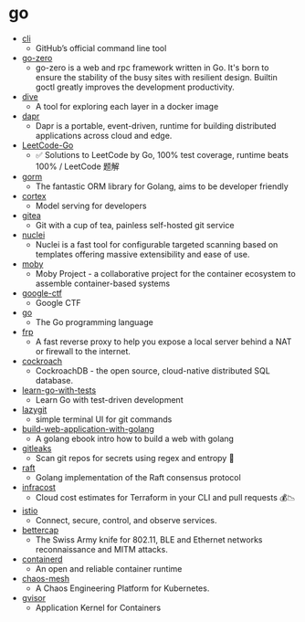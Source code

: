 # go
- [cli](https://github.com/cli/cli)
  - GitHub’s official command line tool
- [go-zero](https://github.com/tal-tech/go-zero)
  - go-zero is a web and rpc framework written in Go. It's born to ensure the stability of the busy sites with resilient design. Builtin goctl greatly improves the development productivity.
- [dive](https://github.com/wagoodman/dive)
  - A tool for exploring each layer in a docker image
- [dapr](https://github.com/dapr/dapr)
  - Dapr is a portable, event-driven, runtime for building distributed applications across cloud and edge.
- [LeetCode-Go](https://github.com/halfrost/LeetCode-Go)
  - ✅ Solutions to LeetCode by Go, 100% test coverage, runtime beats 100% / LeetCode 题解
- [gorm](https://github.com/go-gorm/gorm)
  - The fantastic ORM library for Golang, aims to be developer friendly
- [cortex](https://github.com/cortexlabs/cortex)
  - Model serving for developers
- [gitea](https://github.com/go-gitea/gitea)
  - Git with a cup of tea, painless self-hosted git service
- [nuclei](https://github.com/projectdiscovery/nuclei)
  - Nuclei is a fast tool for configurable targeted scanning based on templates offering massive extensibility and ease of use.
- [moby](https://github.com/moby/moby)
  - Moby Project - a collaborative project for the container ecosystem to assemble container-based systems
- [google-ctf](https://github.com/google/google-ctf)
  - Google CTF
- [go](https://github.com/golang/go)
  - The Go programming language
- [frp](https://github.com/fatedier/frp)
  - A fast reverse proxy to help you expose a local server behind a NAT or firewall to the internet.
- [cockroach](https://github.com/cockroachdb/cockroach)
  - CockroachDB - the open source, cloud-native distributed SQL database.
- [learn-go-with-tests](https://github.com/quii/learn-go-with-tests)
  - Learn Go with test-driven development
- [lazygit](https://github.com/jesseduffield/lazygit)
  - simple terminal UI for git commands
- [build-web-application-with-golang](https://github.com/astaxie/build-web-application-with-golang)
  - A golang ebook intro how to build a web with golang
- [gitleaks](https://github.com/zricethezav/gitleaks)
  - Scan git repos for secrets using regex and entropy 🔑
- [raft](https://github.com/hashicorp/raft)
  - Golang implementation of the Raft consensus protocol
- [infracost](https://github.com/infracost/infracost)
  - Cloud cost estimates for Terraform in your CLI and pull requests 💰📉
- [istio](https://github.com/istio/istio)
  - Connect, secure, control, and observe services.
- [bettercap](https://github.com/bettercap/bettercap)
  - The Swiss Army knife for 802.11, BLE and Ethernet networks reconnaissance and MITM attacks.
- [containerd](https://github.com/containerd/containerd)
  - An open and reliable container runtime
- [chaos-mesh](https://github.com/chaos-mesh/chaos-mesh)
  - A Chaos Engineering Platform for Kubernetes.
- [gvisor](https://github.com/google/gvisor)
  - Application Kernel for Containers
